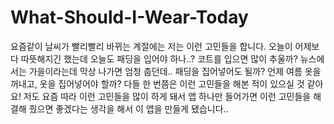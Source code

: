 # What-Should-I-Wear-Today

요즘같이 날씨가 빨리빨리 바뀌는 계절에는 저는 이런 고민들을 합니다.
오늘이 어제보다 따뜻해지긴 했는데 오늘도 패딩을 입어야 하나..? 코트를 입으면 많이 추울까?
뉴스에서는 가을이라는데 막상 나가면 엄청 춥던데.. 패딩을 집어넣어도 될까?
언제 여름 옷을 꺼내고, 옷을 집어넣어야 할까?
다들 한 번쯤은 이런 고민들을 해본 적이 있으실 것 같아요!
저도 요즘 따라 이런 고민들을 많이 하게 돼서 앱 하나만 들어가면 이런 고민들을 해결해 줬으면 좋겠다는 생각을 해서 이 앱을 만들게 됐습니다..
